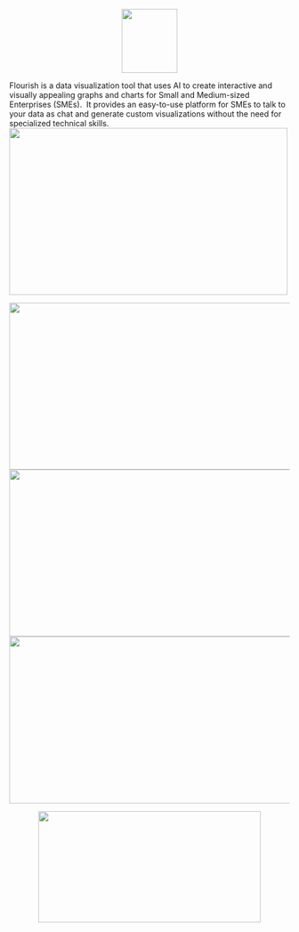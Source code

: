 <p align="center">
<img src="https://k.top4top.io/p_2697f8wjq1.png" width="100" height="115">
    </p>

Flourish is a data visualization tool that uses AI to create interactive and visually appealing graphs and charts for Small and Medium-sized Enterprises (SMEs). 
It provides an easy-to-use platform for SMEs to talk to your data as chat and generate custom visualizations without the need for specialized technical skills.<br>
<img src="https://g.top4top.io/p_26977kh6f1.png" width="500" height="300">

<img src="https://k.top4top.io/p_2697wt8s41.png" width="600" height="300">
<img src="https://l.top4top.io/p_26971uzxz2.png" width="600" height="300">
<img src="https://a.top4top.io/p_2697591oe3.png" width="600" height="300">
<p align="center">
<img src="https://b.top4top.io/p_2697gdhgn4.png" width="400" height="200">
  </p>
